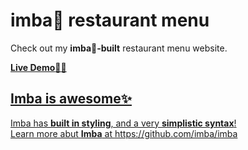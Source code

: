 # imba🐤 restaurant menu
Check out my **imba🐤-built** restaurant menu website.

<a href="https://my-imba-restaurant-menu-siya.netlify.app/">**Live Demo**🏌️‍♂️

## Imba is awesome✨
Imba has **built in styling**, and a very **simplistic syntax**!<br>
Learn more abut **Imba** at https://github.com/imba/imba
 






